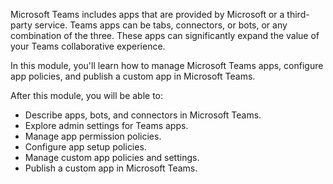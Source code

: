 Microsoft Teams includes apps that are provided by Microsoft or a third-party service. Teams apps can be tabs, connectors, or bots, or any combination of the three. These apps can significantly expand the value of your Teams collaborative experience.

In this module, you'll learn how to manage Microsoft Teams apps, configure app policies, and publish a custom app in Microsoft Teams.

After this module, you will be able to:

- Describe apps, bots, and connectors in Microsoft Teams. 
- Explore admin settings for Teams apps. 
- Manage app permission policies. 
- Configure app setup policies. 
- Manage custom app policies and settings.
- Publish a custom app in Microsoft Teams.
